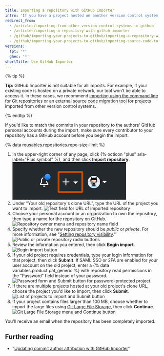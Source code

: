 ```yaml
---
title: Importing a repository with GitHub Importer
intro: 'If you have a project hosted on another version control system, you can automatically import it to GitHub using the GitHub Importer tool.'
redirect_from:
  - /articles/importing-from-other-version-control-systems-to-github
  - /articles/importing-a-repository-with-github-importer
  - /github/importing-your-projects-to-github/importing-a-repository-with-github-importer
  - /github/importing-your-projects-to-github/importing-source-code-to-github/importing-a-repository-with-github-importer
versions:
  fpt: '*'
  ghec: '*'
shortTitle: Use GitHub Importer
---
```

{% tip %}

**Tip:** GitHub Importer is not suitable for all imports. For example, if your existing code is hosted on a private network, our tool won't be able to access it. In these cases, we recommend [importing using the command line](/get-started/importing-your-projects-to-github/importing-source-code-to-github/importing-a-git-repository-using-the-command-line) for Git repositories or an external [source code migration tool](/get-started/importing-your-projects-to-github/importing-source-code-to-github/source-code-migration-tools) for projects imported from other version control systems.

{% endtip %}

If you'd like to match the commits in your repository to the authors' GitHub personal accounts during the import, make sure every contributor to your repository has a GitHub account before you begin the import.

{% data reusables.repositories.repo-size-limit %}

1. In the upper-right corner of any page, click {% octicon "plus" aria-label="Plus symbol" %}, and then click **Import repository**.
![Import repository option in new repository menu](/assets/images/help/importer/import-repository.png)
2. Under "Your old repository's clone URL", type the URL of the project you want to import.
![Text field for URL of imported repository](/assets/images/help/importer/import-url.png)
3. Choose your personal account or an organization to own the repository, then type a name for the repository on GitHub.
![Repository owner menu and repository name field](/assets/images/help/importer/import-repo-owner-name.png)
4. Specify whether the new repository should be *public* or *private*. For more information, see "[Setting repository visibility](/repositories/managing-your-repositorys-settings-and-features/managing-repository-settings/setting-repository-visibility)."
![Public or private repository radio buttons](/assets/images/help/importer/import-public-or-private.png)
5. Review the information you entered, then click **Begin import**.
![Begin import button](/assets/images/help/importer/begin-import-button.png)
6. If your old project requires credentials, type your login information for that project, then click **Submit**. 
If SAML SSO or 2FA are enabled for your user account on the old project, enter a {% data variables.product.pat_generic %} with repository read permissions in the "Password" field instead of your password.
![Password form and Submit button for password-protected project](/assets/images/help/importer/submit-old-credentials-importer.png)
7. If there are multiple projects hosted at your old project's clone URL, choose the project you'd like to import, then click **Submit**.
![List of projects to import and Submit button](/assets/images/help/importer/choose-project-importer.png)
8. If your project contains files larger than 100 MB, choose whether to import the large files using [Git Large File Storage](/repositories/working-with-files/managing-large-files), then click **Continue**.
![Git Large File Storage menu and Continue button](/assets/images/help/importer/select-gitlfs-importer.png)

You'll receive an email when the repository has been completely imported.

## Further reading

- "[Updating commit author attribution with GitHub Importer](/get-started/importing-your-projects-to-github/importing-source-code-to-github/updating-commit-author-attribution-with-github-importer)"
